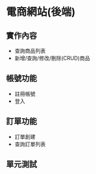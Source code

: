 # 電商網站(後端)

## 實作內容
- 查詢商品列表
- 新增/查詢/修改/刪除(CRUD)商品

## 帳號功能
- 註冊帳號
- 登入

## 訂單功能
- 訂單創建
- 查詢訂單列表

## 單元測試

